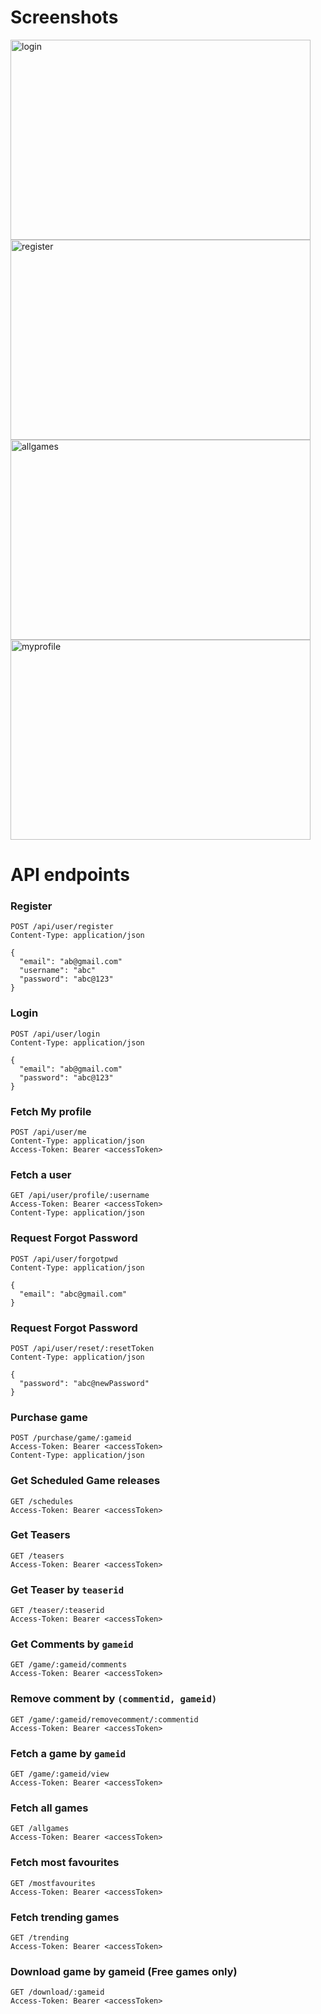 


# Screenshots

<p float="left">
<img src="/screenshots/login.JPG" alt="login" width="480px" height="320px" />
<img src="/screenshots/register.JPG" alt="register" width="480px" height="320px" />
<img src="/screenshots/allgames.JPG" alt="allgames" width="480px" height="320px" />
<img src="/screenshots/myprofile.JPG" alt="myprofile" width="480px" height="320px" />
</p>

# API endpoints


### Register

```
POST /api/user/register
Content-Type: application/json

{
  "email": "ab@gmail.com"
  "username": "abc"
  "password": "abc@123"
}
```

### Login

```
POST /api/user/login
Content-Type: application/json

{
  "email": "ab@gmail.com"
  "password": "abc@123"
}
```

### Fetch My profile

```
POST /api/user/me
Content-Type: application/json
Access-Token: Bearer <accessToken>
```

### Fetch a user

```
GET /api/user/profile/:username
Access-Token: Bearer <accessToken>
Content-Type: application/json
```

### Request Forgot Password

```
POST /api/user/forgotpwd 
Content-Type: application/json

{
  "email": "abc@gmail.com"
}
```

### Request Forgot Password

```
POST /api/user/reset/:resetToken 
Content-Type: application/json

{
  "password": "abc@newPassword"
}
```

### Purchase game

```
POST /purchase/game/:gameid 
Access-Token: Bearer <accessToken>
Content-Type: application/json
```

### Get Scheduled Game releases

```
GET /schedules
Access-Token: Bearer <accessToken>
 ```
 
### Get Teasers

```
GET /teasers
Access-Token: Bearer <accessToken>
 ```
 
### Get Teaser by `teaserid`

```
GET /teaser/:teaserid
Access-Token: Bearer <accessToken>
 ```
 
### Get Comments by `gameid`

```
GET /game/:gameid/comments
Access-Token: Bearer <accessToken>
 ```
 
### Remove comment by `(commentid, gameid)`

```
GET /game/:gameid/removecomment/:commentid
Access-Token: Bearer <accessToken>
 ```
 
### Fetch a game by `gameid`

```
GET /game/:gameid/view
Access-Token: Bearer <accessToken>
 ```
 
### Fetch all games

```
GET /allgames
Access-Token: Bearer <accessToken>
 ```
 
### Fetch most favourites

```
GET /mostfavourites
Access-Token: Bearer <accessToken>
 ```
 
### Fetch trending games

```
GET /trending
Access-Token: Bearer <accessToken>
 ```
 
### Download game by gameid (Free games only)

```
GET /download/:gameid
Access-Token: Bearer <accessToken>
 ```
